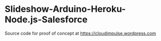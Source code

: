 Slideshow-Arduino-Heroku-Node.js-Salesforce
===========================================

Source code for proof of concept at https://cloudimpulse.wordpress.com

